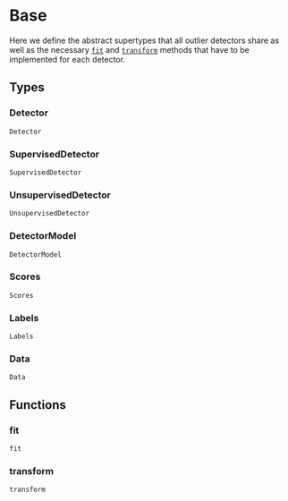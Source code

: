 # Base

Here we define the abstract supertypes that all outlier detectors share as well as the necessary [`fit`](@ref) and
[`transform`](@ref) methods that have to be implemented for each detector.

## Types

### Detector

```@docs
Detector
```

### SupervisedDetector

```@docs
SupervisedDetector
```

### UnsupervisedDetector

```@docs
UnsupervisedDetector
```

### DetectorModel

```@docs
DetectorModel
```

### Scores

```@docs
Scores
```

### Labels

```@docs
Labels
```

### Data

```@docs
Data
```

## Functions

### fit

```@docs
fit
```

### transform

```@docs
transform
```
